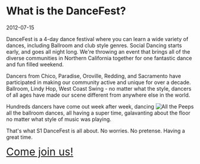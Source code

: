 # What is the DanceFest?
2012-07-15

DanceFest is a 4-day dance festival where you can learn a wide variety of dances, including Ballroom and club style genres. Social Dancing starts early, and goes all night long. We're throwing an event that brings all of the diverse communities in Northern California together for one fantastic dance and fun filled weekend.  

Dancers from Chico, Paradise, Oroville, Redding, and Sacramento have participated in making our community active and unique for over a decade.  Ballroom, Lindy Hop, West Coast Swing - no matter what the style, dancers of all ages have made our scene different from anywhere else in the world. 

<img src="/images/articles/what-is-dancefest/back-in-the-dizzle.jpg" style="float: right" title="All the Peeps" />
Hundreds dancers have come out week after week, dancing all the ballroom dances, all having a super time, galavanting about the floor no matter what style of music was playing.

That's what S1 DanceFest is all about.  No worries.  No pretense.  Having a great time.  

<a href="/registration" style="font-size: 2em;">Come join us!</a>